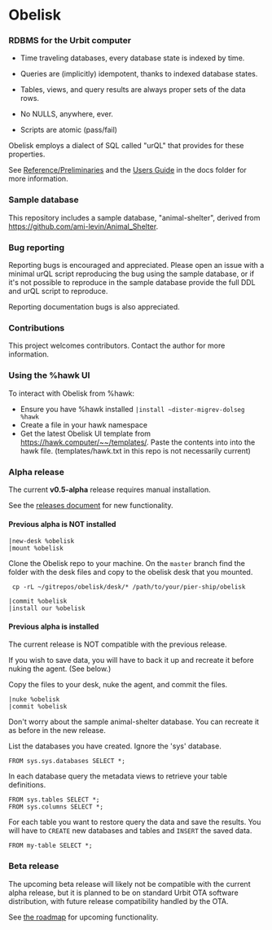 # Obelisk

### RDBMS for the Urbit computer

* Time traveling databases, every database state is indexed by time.

* Queries are (implicitly) idempotent, thanks to indexed database states.

* Tables, views, and query results are always proper sets of the data rows.

* No NULLS, anywhere, ever.

* Scripts are atomic (pass/fail)

Obelisk employs a dialect of SQL called "urQL" that provides for these properties.

See [Reference/Preliminaries](/docs/reference/01-preliminaries.md) and the [Users Guide](/docs/users-guide.md) in the docs folder for more information.

### Sample database

This repository includes a sample database, "animal-shelter", derived from https://github.com/ami-levin/Animal_Shelter.  

### Bug reporting

Reporting bugs is encouraged and appreciated. Please open an issue with a minimal urQL script reproducing the bug using the sample database, or if it's not possible to reproduce in the sample database provide the full DDL and urQL script to reproduce.

Reporting documentation bugs is also appreciated.

### Contributions

This project welcomes contributors. Contact the author for more information.

### Using the %hawk UI

To interact with Obelisk from %hawk:

- Ensure you have %hawk installed
  `|install ~dister-migrev-dolseg %hawk`
- Create a file in your hawk namespace
- Get the latest Obelisk UI template from https://hawk.computer/~~/templates/. Paste the contents into into the hawk file. (templates/hawk.txt in this repo is not necessarily current)

### Alpha release

The current **v0.5-alpha** release requires manual installation.

See the [releases document](/releases.md) for new functionality.

#### Previous alpha is NOT installed

```
|new-desk %obelisk
|mount %obelisk
```

Clone the Obelisk repo to your machine.
On the `master` branch find the folder with the desk files and copy to the obelisk desk that you mounted.

```
 cp -rL ~/gitrepos/obelisk/desk/* /path/to/your/pier-ship/obelisk
 ```

```
|commit %obelisk
|install our %obelisk
```

#### Previous alpha is installed

The current release is NOT compatible with the previous release.

If you wish to save data, you will have to back it up and recreate it before nuking the agent. (See below.)

Copy the files to your desk, nuke the agent, and commit the files.

```
|nuke %obelisk
|commit %obelisk
```

Don't worry about the sample animal-shelter database. You can recreate it as before in the new release.

List the databases you have created. Ignore the 'sys' database.

```
FROM sys.sys.databases SELECT *;
```

In each database query the metadata views to retrieve your table definitions.

```
FROM sys.tables SELECT *;
FROM sys.columns SELECT *;
```

For each table you want to restore query the data and save the results. You will have to `CREATE` new databases and tables and `INSERT` the saved data.

```
FROM my-table SELECT *;
```

### Beta release

The upcoming beta release will likely not be compatible with the current alpha release, but it is planned to be on standard Urbit OTA software distribution, with future release compatibility handled by the OTA.

See [the roadmap](/docs/roadmap.md) for upcoming functionality.